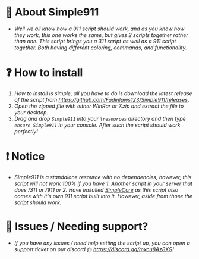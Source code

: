 # 📃 About Simple911

* *Well we all know how a 911 script should work, and as you know how they work, this one works the same, but gives 2 scripts together rather than one. This script brings you a 311 script as well as a 911 script together. Both having different coloring, commands, and functionality.*

# ❓ How to install

1. *How to install is simple, all you have to do is download the latest release of the script from https://github.com/Fadinlaws123/Simple911/releases.*
2. *Open the zipped file with either WinRar or 7.zip and extract the file to your desktop.*
3. *Drag and drop `Simple911` into your `\resources` directory and then type `ensure Simple911` in your console. After such the script should work perfectly!*

# ❗ Notice

* *Simple911 is a standalone resource with no dependencies, however, this script will not work 100% if you have 1. Another script in your server that does /311 or /911 or 2. Have installed [SimpleCore](https://github.com/Fadinlaws123/SimpleCore) as this script also comes with it's own 911 script built into it. However, aside from those the script should work.*

# 💬 Issues / Needing support?

* *If you have any issues / need help setting the script up, you can open a support ticket on our discord @ https://discord.gg/mxcu8Az8XG!*
